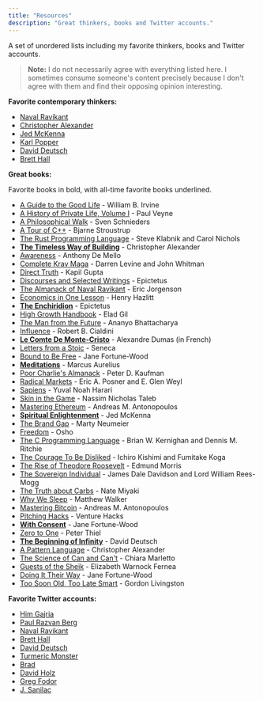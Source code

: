 ```yaml
---
title: "Resources"
description: "Great thinkers, books and Twitter accounts."
---
```


A set of unordered lists including my favorite thinkers, books and Twitter accounts.

> **Note:** I do not necessarily agree with everything listed here. I sometimes consume someone's content precisely because I don't agree with them and find their opposing opinion interesting.

**Favorite contemporary thinkers:**

- [Naval Ravikant](https://twitter.com/naval)
- [Christopher Alexander](https://en.wikipedia.org/wiki/Christopher_Alexander)
- [Jed McKenna](https://www.wisefoolpress.com/)
- [Karl Popper](https://en.wikipedia.org/wiki/Karl_Popper)
- [David Deutsch](https://www.daviddeutsch.org.uk/)
- [Brett Hall](https://www.bretthall.org/)

**Great books:**

Favorite books in bold, with all-time favorite books underlined.

- [A Guide to the Good Life](https://www.amazon.com/Guide-Good-Life-Ancient-Stoic/dp/0195374614) - William B. Irvine
- [A History of Private Life, Volume I](https://www.amazon.com/History-Private-Life-Pagan-Byzantium/dp/0674399749/142-1284140-7612628?psc=1) - Paul Veyne
- [A Philosophical Walk](https://twitter.com/SvenSchnieders/status/1358466385140146177) - Sven Schnieders
- [A Tour of C++](https://www.amazon.com/Tour-2nd-Depth-Bjarne-Stroustrup/dp/0134997832) - Bjarne Stroustrup
- [The Rust Programming Language](https://www.amazon.com/Rust-Programming-Language-Covers-2018/dp/1718500440) - Steve Klabnik and Carol Nichols
- [**The Timeless Way of Building**](https://www.amazon.com/Timeless-Way-Building-Christopher-Alexander/dp/0195024028) - Christopher Alexander
- [Awareness](https://www.amazon.com/Awareness-Opportunities-Reality-Anthony-Mello/dp/0385249373) - Anthony De Mello
- [Complete Krav Maga](https://www.amazon.com/Complete-Krav-Maga-Self-Defense-Techniques/dp/1612435580) - Darren Levine and John Whitman
- [Direct Truth](https://www.amazon.com/Direct-Truth-Uncompromising-non-prescriptive-questions/dp/1724334417) - Kapil Gupta
- [Discourses and Selected Writings](https://www.amazon.com/Discourses-Selected-Writings-Penguin-Classics/dp/0140449469) - Epictetus
- [The Almanack of Naval Ravikant](https://www.amazon.com/Almanack-Naval-Ravikant-Wealth-Happiness/dp/1544514212) - Eric Jorgenson
- [Economics in One Lesson](https://www.amazon.com/Economics-One-Lesson-Shortest-Understand/dp/0517548232) - Henry Hazlitt
- [**The Enchiridion**](https://www.amazon.com/Discourses-Selected-Writings-Penguin-Classics/dp/0140449469) - Epictetus
- [High Growth Handbook](https://www.amazon.com/High-Growth-Handbook-Elad-Gil/dp/1732265100) - Elad Gil
- [The Man from the Future](https://www.amazon.com/Man-Future-Visionary-Life-Neumann/dp/1324003995) - Ananyo Bhattacharya
- [Influence](https://www.amazon.com/Influence-Psychology-Persuasion-Robert-Cialdini/dp/006124189X) - Robert B. Cialdini
- <span style="text-decoration:underline">[**Le Comte De Monte-Cristo**](https://www.amazon.fr/Comte-Monte-Cristo-Int%C3%A9grale-trois-volumes/dp/1545401055)</span> - Alexandre Dumas (in French)
- [Letters from a Stoic](https://www.amazon.com/Letters-Penguin-Classics-Lucius-Annaeus/dp/0140442103) - Seneca
- [Bound to Be Free](https://www.amazon.com/Bound-Be-Free-Positive-Alternative/dp/1900219204) - Jane Fortune-Wood
- [**Meditations**](https://www.amazon.com/Meditations-New-Translation-Marcus-Aurelius/dp/0812968255) - Marcus Aurelius
- [Poor Charlie's Almanack](https://www.amazon.com/Poor-Charlies-Almanack-Charles-Expanded/dp/1578645018) - Peter D. Kaufman
- [Radical Markets](https://www.amazon.com/Radical-Markets-Uprooting-Capitalism-Democracy/dp/0691196060) - Eric A. Posner and E. Glen Weyl
- [Sapiens](https://www.amazon.com/Sapiens-Humankind-Yuval-Noah-Harari/dp/0062316117) - Yuval Noah Harari
- [Skin in the Game](https://www.amazon.com/Skin-Game-Hidden-Asymmetries-Daily/dp/0425284646) - Nassim Nicholas Taleb
- [Mastering Ethereum](https://www.amazon.com/Mastering-Ethereum-Building-Smart-Contracts/dp/1491971940) - Andreas M. Antonopoulos
- [**Spiritual Enlightenment**](https://www.amazon.com/Spiritual-Enlightenment-Damnedest-Thing-Trilogy/dp/0980184843) - Jed McKenna
- [The Brand Gap](https://www.amazon.com/Brand-Gap-Distance-Business-Strategy/dp/0321348109) - Marty Neumeier
- [Freedom](https://www.amazon.com/Freedom-Courage-Yourself-Insights-Living/dp/0312320701) - Osho
- [The C Programming Language](https://www.amazon.com/Programming-Language-2nd-Brian-Kernighan/dp/0131103628) - Brian W. Kernighan and Dennis M. Ritchie
- [The Courage To Be Disliked](https://www.amazon.com/Courage-Be-Disliked-yourself-happiness/dp/176063073X) - Ichiro Kishimi and Fumitake Koga
- [The Rise of Theodore Roosevelt](https://www.amazon.com/Theodore-Roosevelt-Modern-Library-Paperback/dp/0375756787) - Edmund Morris
- [The Sovereign Individual](https://www.amazon.com/Sovereign-Individual-Mastering-Transition-Information/dp/0684832720) - James Dale Davidson and Lord William Rees-Mogg
- [The Truth about Carbs](https://www.amazon.com/Truth-about-Carbs-Amount-Year-Round/dp/194276152X) - Nate Miyaki
- [Why We Sleep](https://www.amazon.com/Why-We-Sleep-Unlocking-Dreams/dp/1501144324) - Matthew Walker
- [Mastering Bitcoin](https://www.amazon.com/Mastering-Bitcoin-Programming-Open-Blockchain/dp/1491954388) - Andreas M. Antonopoulos
- [Pitching Hacks](https://www.amazon.com/Pitching-Hacks-pitch-startups-investors/dp/0557235596) - Venture Hacks
- [**With Consent**](https://www.amazon.com/Consent-Parenting-All-Win/dp/1900219247) - Jane Fortune-Wood
- [Zero to One](https://www.amazon.com/-/es/Peter-Thiel-Blake-Masters/dp/0753555204) - Peter Thiel
- <span style="text-decoration:underline">[**The Beginning of Infinity**](https://www.amazon.com/Beginning-Infinity-Explanations-Transform-World/dp/0143121359)</span> - David Deutsch
- [A Pattern Language](https://www.amazon.com/Pattern-Language-Buildings-Construction-Environmental/dp/0195019199) - Christopher Alexander
- [The Science of Can and Can't](https://www.amazon.com/Science-Can-Cant-Physicists-Counterfactuals/dp/0525521925) - Chiara Marletto
- [Guests of the Sheik](https://www.amazon.com/Guests-Sheik-Ethnography-Iraqi-Village/dp/0385014856) - Elizabeth Warnock Fernea
- [Doing It Their Way](https://www.amazon.com/Doing-Their-Way-Home-Based-Autonomous/dp/1900219166) - Jane Fortune-Wood
- [Too Soon Old, Too Late Smart](https://www.amazon.com/Too-Soon-Old-Late-Smart/dp/1569243735) - Gordon Livingston

**Favorite Twitter accounts:**

- [Him Gajria](https://twitter.com/himgajria)
- [Paul Razvan Berg](https://twitter.com/PaulRBerg)
- [Naval Ravikant](https://twitter.com/naval)
- [Brett Hall](https://twitter.com/tokteacher)
- [David Deutsch](https://twitter.com/DavidDeutschOxf)
- [Turmeric Monster](https://twitter.com/13yroldwithgpu)
- [Brad](https://twitter.com/Brad08414464)
- [David Holz](https://twitter.com/DavidSHolz)
- [Greg Fodor](https://twitter.com/gfodor)
- [J. Sanilac](https://twitter.com/Sanilac_J)

